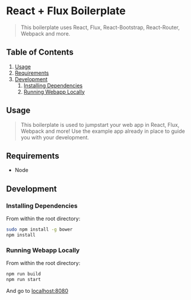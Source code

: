# React + Flux Boilerplate

> This boilerplate uses React, Flux, React-Bootstrap, React-Router, Webpack and more.

## Table of Contents

1. [Usage](#Usage)
1. [Requirements](#requirements)
1. [Development](#development)
    1. [Installing Dependencies](#installing-dependencies)
    1. [Running Webapp Locally](#running-webapp-locally)

## Usage

> This boilerplate is used to jumpstart your web app in React, Flux, Webpack and more! Use the example app already in place to guide you with your development.

## Requirements

- Node

## Development

### Installing Dependencies

From within the root directory:

```sh
sudo npm install -g bower
npm install
```

### Running Webapp Locally

From within the root directory:

```sh
npm run build
npm run start
```

And go to [localhost:8080](http://localhost:8080/)